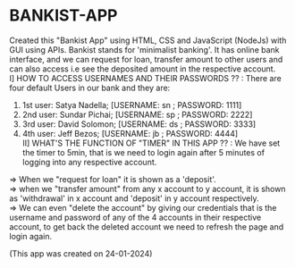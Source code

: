 # BANKIST-APP
Created this "Bankist App" using HTML, CSS and JavaScript (NodeJs) with GUI using APIs. Bankist stands for 'minimalist banking'. It has online bank interface, and we can request for loan, transfer amount to other users and can also access i.e see the deposited amount in the respective account.                                                                                                                        
I]
HOW TO ACCESS USERNAMES AND THEIR PASSWORDS ?? : There are four default Users in our bank and they are:
1) 1st user: Satya Nadella; [USERNAME: sn ; PASSWORD: 1111]
2) 2nd user: Sundar Pichai; [USERNAME: sp ; PASSWORD: 2222]
3) 3rd user: David Solomon; [USERNAME: ds ; PASSWORD: 3333]
4) 4th user: Jeff Bezos; [USERNAME: jb ; PASSWORD: 4444]
<br>                                                                                                                                                                                                           II] 
WHAT'S THE FUNCTION OF "TIMER" IN THIS APP ?? : We have set the timer to 5min, that is we need to login again after 5 minutes of logging into any respective account. 

=> When we "request for loan" it is shown as a 'deposit'. \
=> when we "transfer amount" from any x account to y account, it is shown as 'withdrawal' in x account and 'deposit' in y account respectively. \
=> We can even "delete the account" by giving our credentials that is the username and password of any of the 4 accounts in their respective account, to get back the deleted account we need to refresh the page and login again. 

(This app was created on 24-01-2024)

